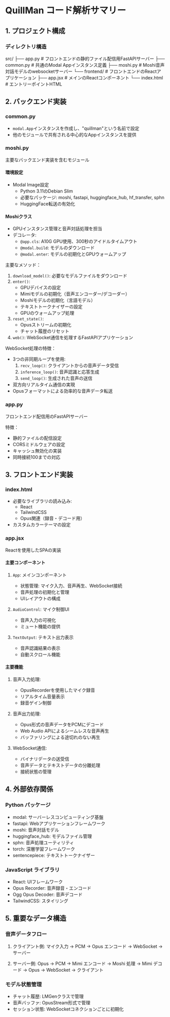 # QuillMan コード解析サマリー

## 1. プロジェクト構成

### ディレクトリ構造
src/ ├── app.py # フロントエンドの静的ファイル配信用FastAPIサーバー ├── common.py # 共通のModal Appインスタンス定義 ├── moshi.py # Moshi音声対話モデルのwebsocketサーバー └── frontend/ # フロントエンドのReactアプリケーション ├── app.jsx # メインのReactコンポーネント └── index.html # エントリーポイントHTML


## 2. バックエンド実装

### common.py
- `modal.App`インスタンスを作成し、"quillman"という名前で設定
- 他のモジュールで共有される中心的なAppインスタンスを提供

### moshi.py
主要なバックエンド実装を含むモジュール

#### 環境設定
- Modal Image設定
  - Python 3.11のDebian Slim
  - 必要なパッケージ: moshi, fastapi, huggingface_hub, hf_transfer, sphn
  - HuggingFace転送の有効化

#### Moshiクラス
- GPUインスタンス管理と音声対話処理を担当
- デコレータ:
  - `@app.cls`: A10G GPU使用、300秒のアイドルタイムアウト
  - `@modal.build`: モデルのダウンロード
  - `@modal.enter`: モデルの初期化とGPUウォームアップ

主要なメソッド：
1. `download_model()`: 必要なモデルファイルをダウンロード
2. `enter()`: 
   - GPUデバイスの設定
   - Mimiモデルの初期化（音声エンコーダー/デコーダー）
   - Moshiモデルの初期化（言語モデル）
   - テキストトークナイザーの設定
   - GPUのウォームアップ処理
3. `reset_state()`: 
   - Opusストリームの初期化
   - チャット履歴のリセット
4. `web()`: WebSocket通信を処理するFastAPIアプリケーション

WebSocket処理の特徴：
- 3つの非同期ループを使用:
  1. `recv_loop()`: クライアントからの音声データ受信
  2. `inference_loop()`: 音声認識と応答生成
  3. `send_loop()`: 生成された音声の送信
- 双方向リアルタイム通信の実現
- Opusフォーマットによる効率的な音声データ転送

### app.py
フロントエンド配信用のFastAPIサーバー

特徴：
- 静的ファイルの配信設定
- CORSミドルウェアの設定
- キャッシュ無効化の実装
- 同時接続100までの対応

## 3. フロントエンド実装

### index.html
- 必要なライブラリの読み込み:
  - React
  - TailwindCSS
  - Opus関連（録音・デコード用）
- カスタムカラーテーマの設定

### app.jsx
Reactを使用したSPAの実装

#### 主要コンポーネント
1. `App`: メインコンポーネント
   - 状態管理: マイク入力、音声再生、WebSocket接続
   - 音声処理の初期化と管理
   - UIレイアウトの構成

2. `AudioControl`: マイク制御UI
   - 音声入力の可視化
   - ミュート機能の提供

3. `TextOutput`: テキスト出力表示
   - 音声認識結果の表示
   - 自動スクロール機能

#### 主要機能
1. 音声入力処理:
   - OpusRecorderを使用したマイク録音
   - リアルタイム音量表示
   - 録音ゲイン制御

2. 音声出力処理:
   - Opus形式の音声データをPCMにデコード
   - Web Audio APIによるシームレスな音声再生
   - バッファリングによる途切れのない再生

3. WebSocket通信:
   - バイナリデータの送受信
   - 音声データとテキストデータの分離処理
   - 接続状態の管理

## 4. 外部依存関係

### Python パッケージ
- modal: サーバーレスコンピューティング基盤
- fastapi: Webアプリケーションフレームワーク
- moshi: 音声対話モデル
- huggingface_hub: モデルファイル管理
- sphn: 音声処理ユーティリティ
- torch: 深層学習フレームワーク
- sentencepiece: テキストトークナイザー

### JavaScript ライブラリ
- React: UIフレームワーク
- Opus Recorder: 音声録音・エンコード
- Ogg Opus Decoder: 音声デコード
- TailwindCSS: スタイリング

## 5. 重要なデータ構造

### 音声データフロー
1. クライアント側:
マイク入力 → PCM → Opus エンコード → WebSocket → サーバー


2. サーバー側:
Opus → PCM → Mimi エンコード → Moshi 処理 → Mimi デコード → Opus → WebSocket → クライアント


### モデル状態管理
- チャット履歴: LMGenクラスで管理
- 音声バッファ: OpusStream形式で管理
- セッション状態: WebSocketコネクションごとに初期化